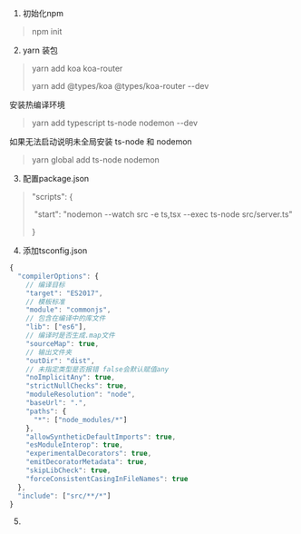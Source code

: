 1. 初始化npm

> npm init

2. yarn 装包

> yarn add koa koa-router  
>
> yarn add @types/koa @types/koa-router  --dev

安装热编译环境

> yarn add typescript ts-node nodemon --dev

如果无法启动说明未全局安装 ts-node 和 nodemon

> yarn global add ts-node nodemon

3. 配置package.json

> "scripts": {
>
> ​    "start": "nodemon --watch src -e ts,tsx --exec ts-node src/server.ts"
>
>  }

4. 添加tsconfig.json

```js
{
  "compilerOptions": {
    // 编译目标
    "target": "ES2017",
    // 模板标准
    "module": "commonjs",
    // 包含在编译中的库文件
    "lib": ["es6"],
    // 编译时是否生成.map文件
    "sourceMap": true,
    // 输出文件夹
    "outDir": "dist",
    // 未指定类型是否报错 false会默认赋值any
    "noImplicitAny": true,
    "strictNullChecks": true,
    "moduleResolution": "node",
    "baseUrl": ".",
    "paths": {
      "*": ["node_modules/*"]
    },
    "allowSyntheticDefaultImports": true,
    "esModuleInterop": true,
    "experimentalDecorators": true,
    "emitDecoratorMetadata": true,
    "skipLibCheck": true,
    "forceConsistentCasingInFileNames": true
  },
  "include": ["src/**/*"]
}

```

5.

